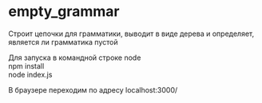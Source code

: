 # empty_grammar
Строит цепочки для грамматики, выводит в виде дерева и определяет, является ли грамматика пустой

Для запуска в командной строке node <br/>
npm install<br/>
node index.js<br/>

В браузере переходим по адресу localhost:3000/
